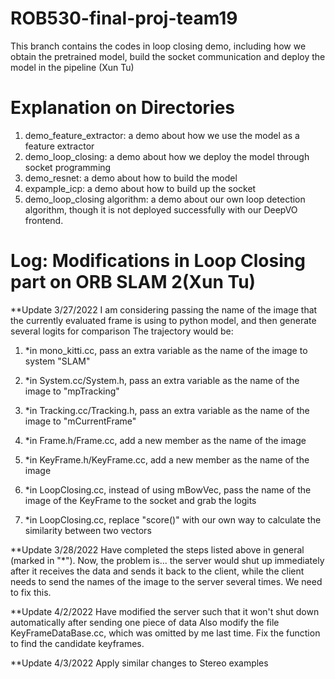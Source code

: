 # ROB530-final-proj-team19
This branch contains the codes in loop closing demo, including how we obtain the pretrained model, build the socket communication and deploy the model in the pipeline
(Xun Tu)


# Explanation on Directories 
1. demo_feature_extractor: a demo about how we use the model as a feature extractor
2. demo_loop_closing: a demo about how we deploy the model through socket programming
3. demo_resnet: a demo about how to build the model
4. expample_icp: a demo about how to build up the socket
5. demo_loop_closing algorithm: a demo about our own loop detection algorithm, though it is not deployed successfully with our DeepVO frontend. 


# Log: Modifications in Loop Closing part on ORB SLAM 2(Xun Tu)
**Update 3/27/2022
I am considering passing the name of the image that the currently evaluated frame is using to 
python model, and then generate several logits for comparison
The trajectory would be:
1. *in mono_kitti.cc, pass an extra variable as the name of the image to system "SLAM" 

2. *in System.cc/System.h, pass an extra variable as the name of the image to "mpTracking"

3. *in Tracking.cc/Tracking.h, pass an extra variable as the name of the image to "mCurrentFrame"

4. *in Frame.h/Frame.cc, add a new member as the name of the image

5. *in KeyFrame.h/KeyFrame.cc, add a new member as the name of the image

6. *in LoopClosing.cc, instead of using mBowVec, pass the name of the image of the KeyFrame to the socket and 
grab the logits

7. *in LoopClosing.cc, replace "score()" with our own way to calculate the similarity between two vectors


**Update 3/28/2022
Have completed the steps listed above in general (marked in "*"). Now, the problem is... the server would shut up immediately after it receives the data and sends it back to the client, while the client needs to send the names of the image to the server several times. We need to fix this. 

**Update 4/2/2022
Have modified the server such that it won't shut down automatically after sending one piece of data
Also modify the file KeyFrameDataBase.cc, which was omitted by me last time. Fix the function to find the candidate keyframes.

**Update 4/3/2022
Apply similar changes to Stereo examples
